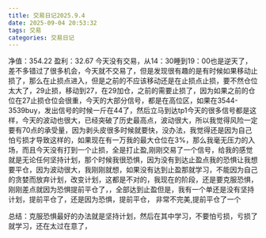 ```yaml
---
title: 交易日记2025.9.4
date: 2025-09-04 20:53:32
tags: 交易
categories: 交易日记
---
```

净值：354.22
盈利：32.67
今天没有交易，从14：30睡到19：00也是逆天了，差不多错过了很多机会，今天就不交易了，但是发现很有趣的是有时候如果移动止损了，那么在止损点进入，但是之前的不应该移动还是在止损点止损，要不然仓位太大了，29止损，移动到27，在29加仓，之前的需要止损了，因为如果之前的仓位在27止损仓位会很重，今天的大部分信号，都是在高位区，如果在3544-3539buy，发出信号的时候一斤在44了，然后立马到达tp1今天的很多信号都是这样，今天的波动也很大，已经突破了历史最高点，波动很大，所以我觉得风险一定要有70点的承受量，因为剥头皮很多时候就要快，没办法，我觉得还是因为自己怕亏损才导致这样的，如果现在有一万我的最大仓位在3%，那么我毫无压力的入场，而且今天没有打到一个止损，全是打止盈,刚刚交易了一个信号，给我的感觉就是无论任何坚持计划，那个时候我很恐惧，因为没有到达止盈点我的恐惧让我想要平仓，因为波动很大，我刚刚就想，如果没有达到止盈那就学习，不能因为自己的贪婪而放弃计划，改变计划，这都是不对的，我现在的阶段，还是要克服恐惧，刚刚差点就因为恐惧提前平仓了，，全部达到止盈但是，我有一个单还是没有坚持计划，提前平仓了，还是因为恐惧，提前平仓，   非常不完美,提前平仓了一个


总结：克服恐惧最好的办法就是坚持计划，然后在其中学习，不要怕亏损，亏损了就学习，还在太过在意了，
